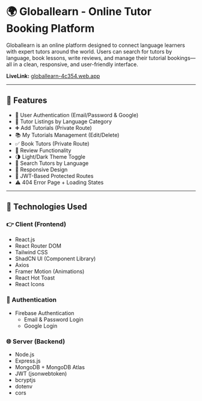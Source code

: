 # 🌍 Globallearn - Online Tutor Booking Platform

Globallearn is an online platform designed to connect language learners with expert tutors around the world. Users can search for tutors by language, book lessons, write reviews, and manage their tutorial bookings—all in a clean, responsive, and user-friendly interface.  

**LiveLink:** [globallearn-4c354.web.app](https://globallearn-4c354.web.app)

---

## 🚀 Features

- 🔐 User Authentication (Email/Password & Google)
- 🎯 Tutor Listings by Language Category
- ➕ Add Tutorials (Private Route)
- 📚 My Tutorials Management (Edit/Delete)
- ✅ Book Tutors (Private Route)
- 📝 Review Functionality
- 🌗 Light/Dark Theme Toggle
- 🔎 Search Tutors by Language
- 📱 Responsive Design
- 🧾 JWT-Based Protected Routes
- ⚠️ 404 Error Page + Loading States

---

## 🧪 Technologies Used

### 👉 Client (Frontend)

- React.js
- React Router DOM
- Tailwind CSS
- ShadCN UI (Component Library)
- Axios
- Framer Motion (Animations)
- React Hot Toast
- React Icons

### 🔐 Authentication

- Firebase Authentication  
  - Email & Password Login  
  - Google Login  

### 🌐 Server (Backend)

- Node.js
- Express.js
- MongoDB + MongoDB Atlas
- JWT (jsonwebtoken)
- bcryptjs
- dotenv
- cors
